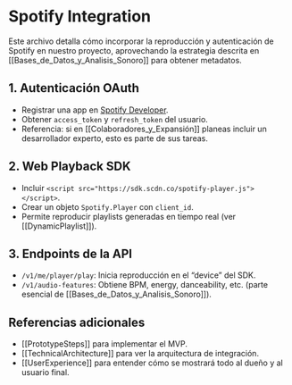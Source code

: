 # Spotify Integration

Este archivo detalla cómo incorporar la reproducción y autenticación de Spotify en nuestro proyecto, aprovechando la estrategia descrita en [[Bases_de_Datos_y_Analisis_Sonoro]] para obtener metadatos.

## 1. Autenticación OAuth
- Registrar una app en [Spotify Developer](https://developer.spotify.com/dashboard).
- Obtener `access_token` y `refresh_token` del usuario.
- Referencia: si en [[Colaboradores_y_Expansión]] planeas incluir un desarrollador experto, esto es parte de sus tareas.

## 2. Web Playback SDK
- Incluir `<script src="https://sdk.scdn.co/spotify-player.js"></script>`.
- Crear un objeto `Spotify.Player` con `client_id`.
- Permite reproducir playlists generadas en tiempo real (ver [[DynamicPlaylist]]).

## 3. Endpoints de la API
- `/v1/me/player/play`: Inicia reproducción en el “device” del SDK.
- `/v1/audio-features`: Obtiene BPM, energy, danceability, etc. (parte esencial de [[Bases_de_Datos_y_Analisis_Sonoro]]).

## Referencias adicionales
- [[PrototypeSteps]] para implementar el MVP.
- [[TechnicalArchitecture]] para ver la arquitectura de integración.
- [[UserExperience]] para entender cómo se mostrará todo al dueño y al usuario final.